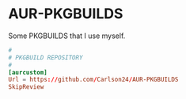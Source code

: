 # AUR-PKGBUILDS

Some PKGBUILDS that I use myself.

```toml
#
# PKGBUILD REPOSITORY
#
[aurcustom]
Url = https://github.com/Carlson24/AUR-PKGBUILDS
SkipReview
```
